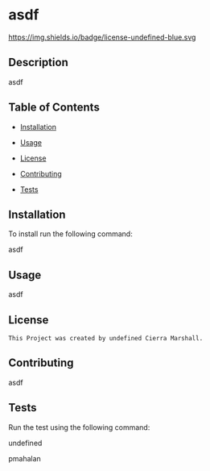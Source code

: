# asdf
  https://img.shields.io/badge/license-undefined-blue.svg

  ## Description

  asdf

  ## Table of Contents

  * [Installation](#installation)

  * [Usage](#usage)

  * [License](#license)
  * [Contributing](#contributing)

  * [Tests](#tests)

  ## Installation

  To install run the following command:

  asdf

  ## Usage

  asdf

  ## License
    
    This Project was created by undefined Cierra Marshall.

  ## Contributing

  asdf

  ## Tests

  Run the test using the following command:

  undefined



  pmahalan

 


